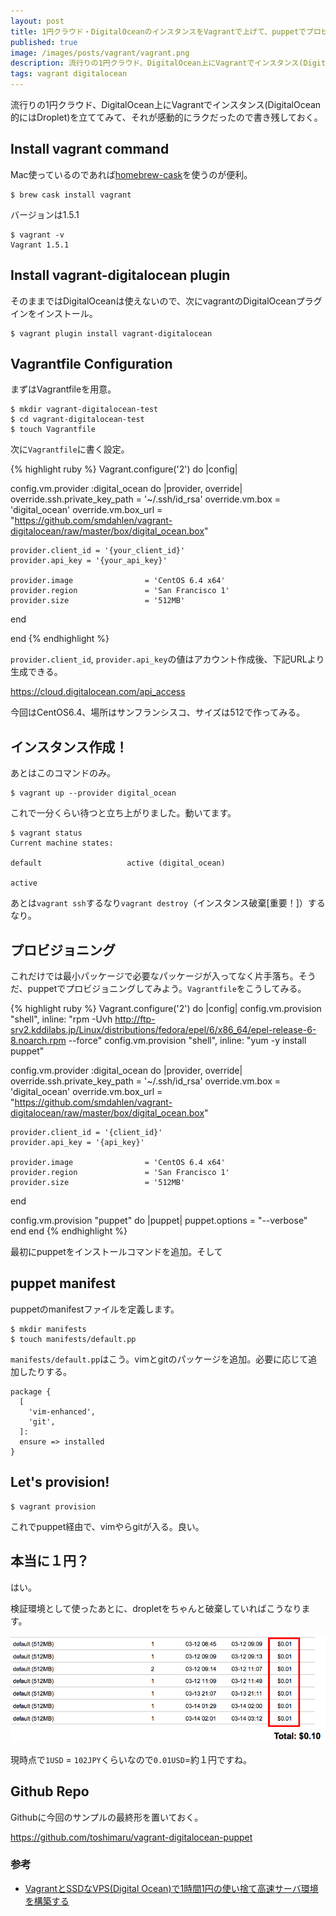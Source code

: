 ```yaml
---
layout: post
title: 1円クラウド・DigitalOceanのインスタンスをVagrantで上げて、puppetでプロビジョニングする
published: true
image: /images/posts/vagrant/vagrant.png
description: 流行りの1円クラウド、DigitalOcean上にVagrantでインスタンス(DigitalOcean的にはDroplet)を立ててみて、それが感動的にラクだったので書き残しておく。
tags: vagrant digitalocean
---
```


流行りの1円クラウド、DigitalOcean上にVagrantでインスタンス(DigitalOcean的にはDroplet)を立ててみて、それが感動的にラクだったので書き残しておく。

## Install vagrant command

Mac使っているのであれば[homebrew-cask](https://github.com/phinze/homebrew-cask)を使うのが便利。

    $ brew cask install vagrant

バージョンは1.5.1

    $ vagrant -v
    Vagrant 1.5.1

## Install vagrant-digitalocean plugin

そのままではDigitalOceanは使えないので、次にvagrantのDigitalOceanプラグインをインストール。

    $ vagrant plugin install vagrant-digitalocean



## Vagrantfile Configuration

まずはVagrantfileを用意。

    $ mkdir vagrant-digitalocean-test
    $ cd vagrant-digitalocean-test
    $ touch Vagrantfile

次に`Vagrantfile`に書く設定。

{% highlight ruby %}
Vagrant.configure('2') do |config|

  config.vm.provider :digital_ocean do |provider, override|
    override.ssh.private_key_path = '~/.ssh/id_rsa'
    override.vm.box = 'digital_ocean'
    override.vm.box_url = "https://github.com/smdahlen/vagrant-digitalocean/raw/master/box/digital_ocean.box"

    provider.client_id = '{your_client_id}'
    provider.api_key = '{your_api_key}'

    provider.image                = 'CentOS 6.4 x64'
    provider.region               = 'San Francisco 1'
    provider.size                 = '512MB'
  end

end
{% endhighlight %}

`provider.client_id`, `provider.api_key`の値はアカウント作成後、下記URLより生成できる。

<https://cloud.digitalocean.com/api_access>

今回はCentOS6.4、場所はサンフランシスコ、サイズは512で作ってみる。

## インスタンス作成！

あとはこのコマンドのみ。

    $ vagrant up --provider digital_ocean

これで一分くらい待つと立ち上がりました。動いてます。

    $ vagrant status
    Current machine states:

    default                   active (digital_ocean)

    active

あとは`vagrant ssh`するなり`vagrant destroy`（インスタンス破棄\[重要！\]）するなり。

## プロビジョニング

これだけでは最小パッケージで必要なパッケージが入ってなく片手落ち。そうだ、puppetでプロビジョニングしてみよう。`Vagrantfile`をこうしてみる。

{% highlight ruby %}
Vagrant.configure('2') do |config|
  config.vm.provision "shell", inline: "rpm -Uvh http://ftp-srv2.kddilabs.jp/Linux/distributions/fedora/epel/6/x86_64/epel-release-6-8.noarch.rpm --force"
  config.vm.provision "shell", inline: "yum -y install puppet"

  config.vm.provider :digital_ocean do |provider, override|
    override.ssh.private_key_path = '~/.ssh/id_rsa'
    override.vm.box = 'digital_ocean'
    override.vm.box_url = "https://github.com/smdahlen/vagrant-digitalocean/raw/master/box/digital_ocean.box"

    provider.client_id = '{client_id}'
    provider.api_key = '{api_key}'

    provider.image                = 'CentOS 6.4 x64'
    provider.region               = 'San Francisco 1'
    provider.size                 = '512MB'
  end

  config.vm.provision "puppet" do |puppet|
    puppet.options                = "--verbose"
  end
end
{% endhighlight %}

最初にpuppetをインストールコマンドを追加。そして

## puppet manifest

puppetのmanifestファイルを定義します。

    $ mkdir manifests
    $ touch manifests/default.pp

`manifests/default.pp`はこう。vimとgitのパッケージを追加。必要に応じて追加したりする。

    package {
      [
        'vim-enhanced',
        'git',
      ]:
      ensure => installed
    }

## Let's provision!

    $ vagrant provision

これでpuppet経由で、vimやらgitが入る。良い。

## 本当に１円？

はい。

検証環境として使ったあとに、dropletをちゃんと破棄していればこうなります。

![bill](/images/posts/vagrant/bill.png)

現時点で`1USD` = `102JPY`くらいなので`0.01USD`=約１円ですね。

## Github Repo

Githubに今回のサンプルの最終形を置いておく。

<https://github.com/toshimaru/vagrant-digitalocean-puppet>

### 参考

* [VagrantとSSDなVPS(Digital Ocean)で1時間1円の使い捨て高速サーバ環境を構築する](http://blog.glidenote.com/blog/2013/12/05/digital-ocean-with-vagrant/)
